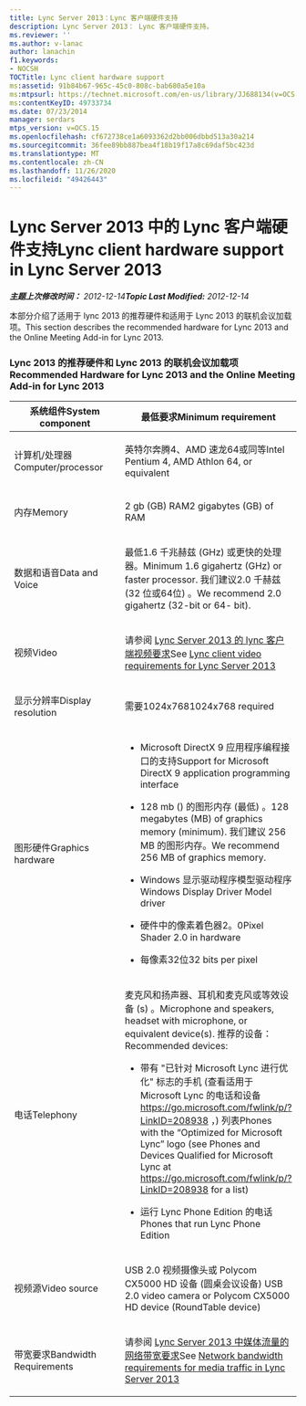 ```yaml
---
title: Lync Server 2013：Lync 客户端硬件支持
description: Lync Server 2013： Lync 客户端硬件支持。
ms.reviewer: ''
ms.author: v-lanac
author: lanachin
f1.keywords:
- NOCSH
TOCTitle: Lync client hardware support
ms:assetid: 91b84b67-965c-45c0-808c-bab680a5e10a
ms:mtpsurl: https://technet.microsoft.com/en-us/library/JJ688134(v=OCS.15)
ms:contentKeyID: 49733734
ms.date: 07/23/2014
manager: serdars
mtps_version: v=OCS.15
ms.openlocfilehash: cf672738ce1a6093362d2bb006dbbd513a30a214
ms.sourcegitcommit: 36fee89bb887bea4f18b19f17a8c69daf5bc423d
ms.translationtype: MT
ms.contentlocale: zh-CN
ms.lasthandoff: 11/26/2020
ms.locfileid: "49426443"
---
```

# <a name="lync-client-hardware-support-in-lync-server-2013"></a><span data-ttu-id="d5d45-103">Lync Server 2013 中的 Lync 客户端硬件支持</span><span class="sxs-lookup"><span data-stu-id="d5d45-103">Lync client hardware support in Lync Server 2013</span></span>

<div data-xmlns="http://www.w3.org/1999/xhtml">

<div class="topic" data-xmlns="http://www.w3.org/1999/xhtml" data-msxsl="urn:schemas-microsoft-com:xslt" data-cs="https://msdn.microsoft.com/">

<div data-asp="https://msdn2.microsoft.com/asp">



</div>

<div id="mainSection">

<div id="mainBody"><span data-ttu-id="d5d45-104">

<span> </span></span><span class="sxs-lookup"><span data-stu-id="d5d45-104">

<span> </span></span></span>

<span data-ttu-id="d5d45-105">_**主题上次修改时间：** 2012-12-14_</span><span class="sxs-lookup"><span data-stu-id="d5d45-105">_**Topic Last Modified:** 2012-12-14_</span></span>

<span data-ttu-id="d5d45-106">本部分介绍了适用于 lync 2013 的推荐硬件和适用于 Lync 2013 的联机会议加载项。</span><span class="sxs-lookup"><span data-stu-id="d5d45-106">This section describes the recommended hardware for Lync 2013 and the Online Meeting Add-in for Lync 2013.</span></span>

### <a name="recommended-hardware-for-lync-2013-and-the-online-meeting-add-in-for-lync-2013"></a><span data-ttu-id="d5d45-107">Lync 2013 的推荐硬件和 Lync 2013 的联机会议加载项</span><span class="sxs-lookup"><span data-stu-id="d5d45-107">Recommended Hardware for Lync 2013 and the Online Meeting Add-in for Lync 2013</span></span>

<table>
<colgroup>
<col style="width: 50%" />
<col style="width: 50%" />
</colgroup>
<thead>
<tr class="header">
<th><span data-ttu-id="d5d45-108">系统组件</span><span class="sxs-lookup"><span data-stu-id="d5d45-108">System component</span></span></th>
<th><span data-ttu-id="d5d45-109">最低要求</span><span class="sxs-lookup"><span data-stu-id="d5d45-109">Minimum requirement</span></span></th>
</tr>
</thead>
<tbody>
<tr class="odd">
<td><p><span data-ttu-id="d5d45-110">计算机/处理器</span><span class="sxs-lookup"><span data-stu-id="d5d45-110">Computer/processor</span></span></p></td>
<td><p><span data-ttu-id="d5d45-111">英特尔奔腾4、AMD 速龙64或同等</span><span class="sxs-lookup"><span data-stu-id="d5d45-111">Intel Pentium 4, AMD Athlon 64, or equivalent</span></span></p></td>
</tr>
<tr class="even">
<td><p><span data-ttu-id="d5d45-112">内存</span><span class="sxs-lookup"><span data-stu-id="d5d45-112">Memory</span></span></p></td>
<td><p><span data-ttu-id="d5d45-113">2 gb (GB) RAM</span><span class="sxs-lookup"><span data-stu-id="d5d45-113">2 gigabytes (GB) of RAM</span></span></p></td>
</tr>
<tr class="odd">
<td><p><span data-ttu-id="d5d45-114">数据和语音</span><span class="sxs-lookup"><span data-stu-id="d5d45-114">Data and Voice</span></span></p></td>
<td><p><span data-ttu-id="d5d45-115">最低1.6 千兆赫兹 (GHz) 或更快的处理器。</span><span class="sxs-lookup"><span data-stu-id="d5d45-115">Minimum 1.6 gigahertz (GHz) or faster processor.</span></span> <span data-ttu-id="d5d45-116">我们建议2.0 千赫兹 (32 位或64位) 。</span><span class="sxs-lookup"><span data-stu-id="d5d45-116">We recommend 2.0 gigahertz (32-bit or 64- bit).</span></span></p></td>
</tr>
<tr class="even">
<td><p><span data-ttu-id="d5d45-117">视频</span><span class="sxs-lookup"><span data-stu-id="d5d45-117">Video</span></span></p></td>
<td><p><span data-ttu-id="d5d45-118">请参阅 <a href="lync-server-2013-lync-client-video-requirements.md">Lync Server 2013 的 lync 客户端视频要求</a></span><span class="sxs-lookup"><span data-stu-id="d5d45-118">See <a href="lync-server-2013-lync-client-video-requirements.md">Lync client video requirements for Lync Server 2013</a></span></span></p></td>
</tr>
<tr class="odd">
<td><p><span data-ttu-id="d5d45-119">显示分辨率</span><span class="sxs-lookup"><span data-stu-id="d5d45-119">Display resolution</span></span></p></td>
<td><p><span data-ttu-id="d5d45-120">需要1024x768</span><span class="sxs-lookup"><span data-stu-id="d5d45-120">1024x768 required</span></span></p></td>
</tr>
<tr class="even">
<td><p><span data-ttu-id="d5d45-121">图形硬件</span><span class="sxs-lookup"><span data-stu-id="d5d45-121">Graphics hardware</span></span></p></td>
<td><ul>
<li><p><span data-ttu-id="d5d45-122">Microsoft DirectX 9 应用程序编程接口的支持</span><span class="sxs-lookup"><span data-stu-id="d5d45-122">Support for Microsoft DirectX 9 application programming interface</span></span></p></li>
<li><p><span data-ttu-id="d5d45-123">128 mb () 的图形内存 (最低) 。</span><span class="sxs-lookup"><span data-stu-id="d5d45-123">128 megabytes (MB) of graphics memory (minimum).</span></span> <span data-ttu-id="d5d45-124">我们建议 256 MB 的图形内存。</span><span class="sxs-lookup"><span data-stu-id="d5d45-124">We recommend 256 MB of graphics memory.</span></span></p></li>
<li><p><span data-ttu-id="d5d45-125">Windows 显示驱动程序模型驱动程序</span><span class="sxs-lookup"><span data-stu-id="d5d45-125">Windows Display Driver Model driver</span></span></p></li>
<li><p><span data-ttu-id="d5d45-126">硬件中的像素着色器2。0</span><span class="sxs-lookup"><span data-stu-id="d5d45-126">Pixel Shader 2.0 in hardware</span></span></p></li>
<li><p><span data-ttu-id="d5d45-127">每像素32位</span><span class="sxs-lookup"><span data-stu-id="d5d45-127">32 bits per pixel</span></span></p></li>
</ul></td>
</tr>
<tr class="odd">
<td><p><span data-ttu-id="d5d45-128">电话</span><span class="sxs-lookup"><span data-stu-id="d5d45-128">Telephony</span></span></p></td>
<td><p><span data-ttu-id="d5d45-129">麦克风和扬声器、耳机和麦克风或等效设备 (s) 。</span><span class="sxs-lookup"><span data-stu-id="d5d45-129">Microphone and speakers, headset with microphone, or equivalent device(s).</span></span> <span data-ttu-id="d5d45-130">推荐的设备：</span><span class="sxs-lookup"><span data-stu-id="d5d45-130">Recommended devices:</span></span></p>
<ul>
<li><p><span data-ttu-id="d5d45-131">带有 "已针对 Microsoft Lync 进行优化" 标志的手机 (查看适用于 Microsoft Lync 的电话和设备 <a href="https://go.microsoft.com/fwlink/p/?linkid=208938">https://go.microsoft.com/fwlink/p/?LinkID=208938</a> ，) 列表</span><span class="sxs-lookup"><span data-stu-id="d5d45-131">Phones with the “Optimized for Microsoft Lync” logo (see Phones and Devices Qualified for Microsoft Lync at <a href="https://go.microsoft.com/fwlink/p/?linkid=208938">https://go.microsoft.com/fwlink/p/?LinkID=208938</a> for a list)</span></span></p></li>
<li><p><span data-ttu-id="d5d45-132">运行 Lync Phone Edition 的电话</span><span class="sxs-lookup"><span data-stu-id="d5d45-132">Phones that run Lync Phone Edition</span></span></p></li>
</ul></td>
</tr>
<tr class="even">
<td><p><span data-ttu-id="d5d45-133">视频源</span><span class="sxs-lookup"><span data-stu-id="d5d45-133">Video source</span></span></p></td>
<td><p><span data-ttu-id="d5d45-134">USB 2.0 视频摄像头或 Polycom CX5000 HD 设备 (圆桌会议设备) </span><span class="sxs-lookup"><span data-stu-id="d5d45-134">USB 2.0 video camera or Polycom CX5000 HD device (RoundTable device)</span></span></p></td>
</tr>
<tr class="odd">
<td><p><span data-ttu-id="d5d45-135">带宽要求</span><span class="sxs-lookup"><span data-stu-id="d5d45-135">Bandwidth Requirements</span></span></p></td>
<td><p><span data-ttu-id="d5d45-136">请参阅 <a href="lync-server-2013-network-bandwidth-requirements-for-media-traffic.md">Lync Server 2013 中媒体流量的网络带宽要求</a></span><span class="sxs-lookup"><span data-stu-id="d5d45-136">See <a href="lync-server-2013-network-bandwidth-requirements-for-media-traffic.md">Network bandwidth requirements for media traffic in Lync Server 2013</a></span></span></p></td>
</tr>
</tbody>
</table><span data-ttu-id="d5d45-137">


</div>

<span> </span>

</div>

</div>

</span><span class="sxs-lookup"><span data-stu-id="d5d45-137">


</div>

<span> </span>

</div>

</div>

</span></span></div>

